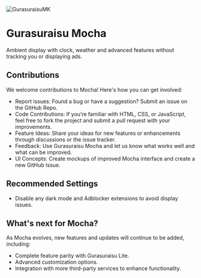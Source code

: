 ![GurasuraisuMK](https://github.com/user-attachments/assets/e13475bc-ea23-4c7a-b9a0-2b51c2ffed54)
# Gurasuraisu Mocha 
Ambient display with clock, weather and advanced features without tracking you or displaying ads.

## Contributions
We welcome contributions to Mocha! Here's how you can get involved:
- Report issues: Found a bug or have a suggestion? Submit an issue on the GitHub Repo.  
- Code Contributions: If you’re familiar with HTML, CSS, or JavaScript, feel free to fork the project and submit a pull request with your improvements.  
- Feature Ideas: Share your ideas for new features or enhancements through discussions or the issue tracker.  
- Feedback: Use Gurasuraisu Mocha and let us know what works well and what can be improved.  
- UI Concepts: Create mockups of improved Mocha interface and create a new GitHub Issue.

## Recommended Settings
- Disable any dark mode and Adblocker extensions to avoid display issues.

## What's next for Mocha?
As Mocha evolves, new features and updates will continue to be added, including:
- Complete feature parity with Gurasuraisu Lite.
- Advanced customization options.
- Integration with more third-party services to enhance functionality.
